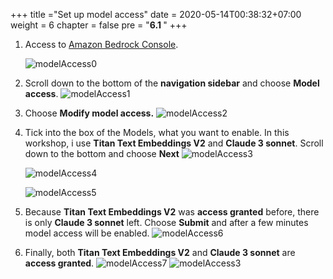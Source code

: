 +++
title ="Set up model access"
date = 2020-05-14T00:38:32+07:00
weight = 6
chapter = false
pre = "<b>6.1 </b>"
+++

1. Access to [Amazon Bedrock Console](https://us-east-1.console.aws.amazon.com/bedrock/home?region=us-east-1#/overview).

   ![modelAccess0](/images/6/modelAccess0.png?width=91pc)

2. Scroll down to the bottom of the **navigation sidebar** and choose **Model access**.
   ![modelAccess1](/images/6/modelAccess1.png?width=91pc)

3. Choose **Modify model access.**
   ![modelAccess2](/images/6/modelAccess2.png?width=91pc)

4. Tick into the box of the Models, what you want to enable. In this workshop, i use **Titan Text Embeddings V2** and **Claude 3 sonnet**. Scroll down to the bottom and choose **Next**
    ![modelAccess3](/images/6/modelAccess3.png?width=91pc)

    ![modelAccess4](/images/6/modelAccess4.png?width=91pc)

    ![modelAccess5](/images/6/modelAccess5.png?width=91pc)

5. Because **Titan Text Embeddings V2** was **access granted** before, there is only **Claude 3 sonnet** left. Choose **Submit** and after a few minutes model access will be enabled.
    ![modelAccess6](/images/6/modelAccess6.png?width=91pc)

6. Finally, both **Titan Text Embeddings V2** and **Claude 3 sonnet** are **access granted**.
    ![modelAccess7](/images/6/modelAccess7.png?width=91pc)
    ![modelAccess3](/images/6/modelAccess8.png?width=90pc)